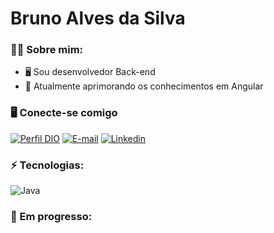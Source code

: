 <h1>Bruno Alves da Silva</h1>

<h3>🧑‍💻 Sobre mim:</h1>

- 🖥 Sou desenvolvedor Back-end 
- 🌱 Atualmente aprimorando os conhecimentos em Angular

<h3>🖥️ Conecte-se comigo</h3>

[![Perfil DIO](https://img.shields.io/badge/-Meu%20Perfil%20na%20DIO-30A3DC?style=for-the-badge)](https://www.dio.me/users/silvadevelopertools)
[![E-mail](https://img.shields.io/badge/-Email-000?style=for-the-badge&logo=microsoft-outlook&logoColor=E94D5F)](mailto:silvadevelopertools@outlook.com)
[![Linkedin](https://img.shields.io/badge/-LinkedIn-000?style=for-the-badge&logo=linkedin&logoColor=30A3DC)](https://www.linkedin.com/in/bruno-alves-da-silva-a970087b/)

<h3>⚡ Tecnologias:</h3>

![Java](https://img.shields.io/badge/Java-ED8B00?style=for-the-badge&logo=openjdk&logoColor=white)


<h3>🧠  Em progresso:</h3> 





